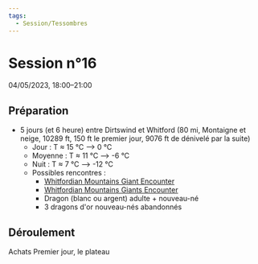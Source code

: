 ```yaml
---
tags:
  - Session/Tessombres
---
```

# Session n°16
04/05/2023, 18:00–21:00

## Préparation
* 5 jours (et 6 heure) entre Dirtswind et Whitford (80 mi, Montaigne et neige, 10289 ft, 150 ft le premier jour, 9076 ft de dénivelé par la suite)
	* Jour : T ≈ 15 °C --> 0 °C
	* Moyenne : T ≈ 11 °C  --> -6 °C
	* Nuit : T ≈ 7 °C --> -12 °C
	* Possibles rencontres :
		* [Whitfordian Mountains Giant Encounter](https://www.dndbeyond.com/encounters/10b474da-1257-4e35-8bad-f3f05193fc06)
		* [Whitfordian Mountains Giants Encounter](https://www.dndbeyond.com/encounters/54413398-7548-4d66-bdce-708c97f9a8e0)
		* Dragon (blanc ou argent) adulte + nouveau-né
		* 3 dragons d'or nouveau-nés abandonnés

## Déroulement
Achats
Premier jour, le plateau